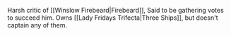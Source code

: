 Harsh critic of [[Winslow Firebeard|Firebeard]], Said to be gathering votes to succeed him.  Owns [[Lady Fridays Trifecta|Three Ships]], but doesn't captain any of them.